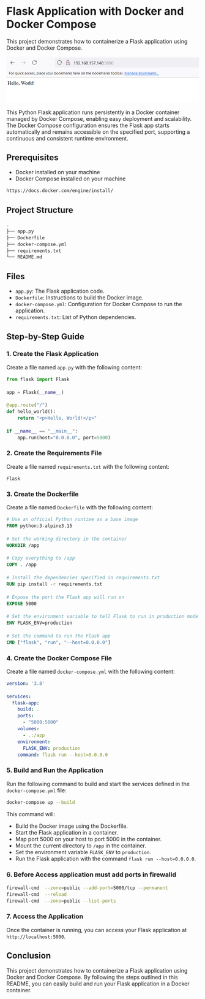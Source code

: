 # Flask Application with Docker and Docker Compose

This project demonstrates how to containerize a Flask application using Docker and Docker Compose.

![Flask-app-snapshot](Images/flask-app-snapshot.png)

This Python Flask application runs persistently in a Docker container managed by Docker Compose, enabling easy deployment and scalability. The Docker Compose configuration ensures the Flask app starts automatically and remains accessible on the specified port, supporting a continuous and consistent runtime environment.

## Prerequisites

- Docker installed on your machine
- Docker Compose installed on your machine
```bash
https://docs.docker.com/engine/install/
```

## Project Structure
```bash
.
├── app.py
├── Dockerfile
├── docker-compose.yml
├── requirements.txt
└── README.md
```

## Files

- `app.py`: The Flask application code.
- `Dockerfile`: Instructions to build the Docker image.
- `docker-compose.yml`: Configuration for Docker Compose to run the application.
- `requirements.txt`: List of Python dependencies.

## Step-by-Step Guide

### 1. Create the Flask Application

Create a file named `app.py` with the following content:

```python
from flask import Flask

app = Flask(__name__)

@app.route("/")
def hello_world():
    return "<p>Hello, World!</p>"

if __name__ == "__main__":
    app.run(host="0.0.0.0", port=5000)
```

### 2. Create the Requirements File

Create a file named `requirements.txt` with the following content:

```
Flask
```

### 3. Create the Dockerfile

Create a file named `Dockerfile` with the following content:

```Dockerfile
# Use an official Python runtime as a base image
FROM python:3-alpine3.15

# Set the working directory in the container
WORKDIR /app

# Copy everything to /app
COPY . /app

# Install the dependencies specified in requirements.txt
RUN pip install -r requirements.txt

# Expose the port the Flask app will run on
EXPOSE 5000

# Set the environment variable to tell Flask to run in production mode
ENV FLASK_ENV=production

# Set the command to run the Flask app
CMD ["flask", "run", "--host=0.0.0.0"]
```

### 4. Create the Docker Compose File

Create a file named `docker-compose.yml` with the following content:

```yaml
version: '3.8'

services:
  flask-app:
    build: .
    ports:
      - "5000:5000"
    volumes:
      - .:/app
    environment:
      FLASK_ENV: production
    command: flask run --host=0.0.0.0
```

### 5. Build and Run the Application

Run the following command to build and start the services defined in the `docker-compose.yml` file:

```bash
docker-compose up --build
```

This command will:
- Build the Docker image using the Dockerfile.
- Start the Flask application in a container.
- Map port 5000 on your host to port 5000 in the container.
- Mount the current directory to `/app` in the container.
- Set the environment variable `FLASK_ENV` to `production`.
- Run the Flask application with the command `flask run --host=0.0.0.0`.

### 6. Before Access application must add ports in firewalld
```bash
firewall-cmd  --zone=public --add-port=5000/tcp --permanent
firewall-cmd  --reload
firewall-cmd  --zone=public --list-ports
```

### 7. Access the Application

Once the container is running, you can access your Flask application at `http://localhost:5000`.

## Conclusion

This project demonstrates how to containerize a Flask application using Docker and Docker Compose. By following the steps outlined in this README, you can easily build and run your Flask application in a Docker container.


